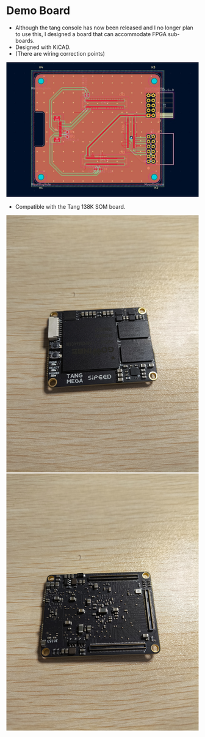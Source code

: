 # Demo Board

- Although the tang console has now been released and I no longer plan to use this, I designed a board that can accommodate FPGA sub-boards.
- Designed with KiCAD.
- (There are wiring correction points) <br>

![Demo board](https://github.com/rmbmp717/EduFPGA-RP5GPU/blob/main/image/FPGA_board.jpg?raw=true)

- Compatible with the Tang 138K SOM board. <br>

![Demo board](https://github.com/rmbmp717/EduFPGA-RP5GPU/blob/main/image/SOM_omote.jpg?raw=true)
![Demo board](https://github.com/rmbmp717/EduFPGA-RP5GPU/blob/main/image/SOM_ura.jpg?raw=true)
